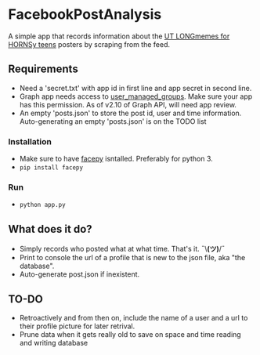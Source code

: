 # FacebookPostAnalysis

A simple app that records information about the [UT LONGmemes for HORNSy teens](https://www.facebook.com/groups/1218486471522469) posters by scraping from the feed.

## Requirements
* Need a 'secret.txt' with app id in first line and app secret in second line. 
* Graph app needs access to [user_managed_groups](https://developers.facebook.com/docs/graph-api/reference/group/). Make sure your app has this permission. As of v2.10 of Graph API, will need app review.
* An empty 'posts.json' to store the post id, user and time information. Auto-generating an empty 'posts.json' is on the TODO list

### Installation
* Make sure to have [facepy](https://github.com/jgorset/facepy) isntalled. Preferably for python 3.
* `pip install facepy`

### Run
* `python app.py`

## What does it do?
* Simply records who posted what at what time. That's it. ¯\\__(ツ)__/¯ 
* Print to console the url of a profile that is new to the json file, aka "the database". 
* Auto-generate post.json if inexistent. 


## TO-DO
* Retroactively and from then on, include the name of a user and a url to their profile picture for later retrival.
* Prune data when it gets really old to save on space and time reading and writing database
